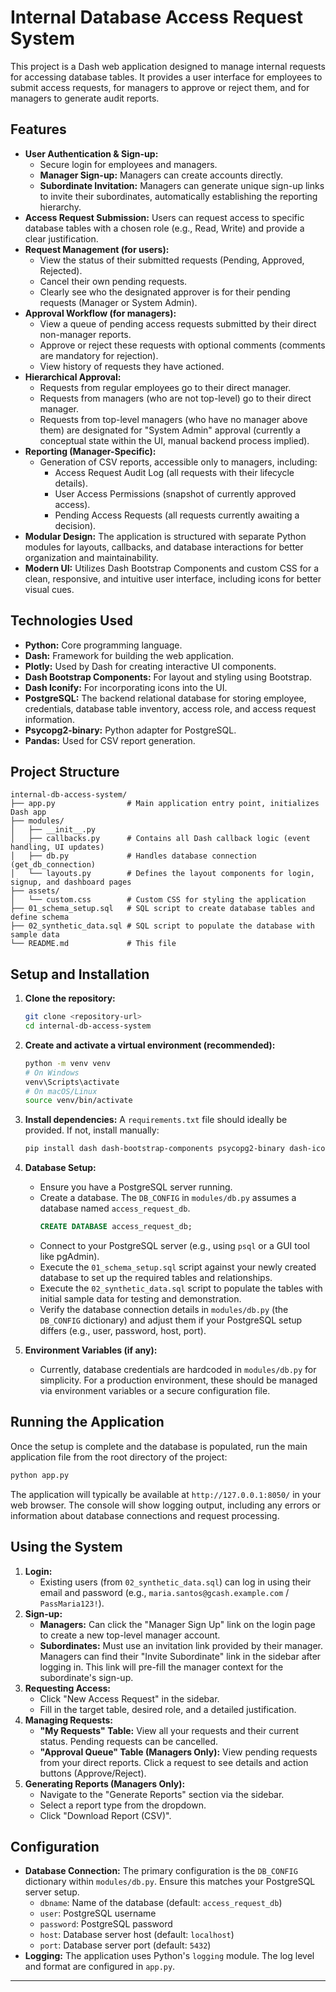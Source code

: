 
# Internal Database Access Request System

This project is a Dash web application designed to manage internal requests for accessing database tables. It provides a user interface for employees to submit access requests, for managers to approve or reject them, and for managers to generate audit reports.

## Features

*   **User Authentication & Sign-up:**
    *   Secure login for employees and managers.
    *   **Manager Sign-up:** Managers can create accounts directly.
    *   **Subordinate Invitation:** Managers can generate unique sign-up links to invite their subordinates, automatically establishing the reporting hierarchy.
*   **Access Request Submission:** Users can request access to specific database tables with a chosen role (e.g., Read, Write) and provide a clear justification.
*   **Request Management (for users):**
    *   View the status of their submitted requests (Pending, Approved, Rejected).
    *   Cancel their own pending requests.
    *   Clearly see who the designated approver is for their pending requests (Manager or System Admin).
*   **Approval Workflow (for managers):**
    *   View a queue of pending access requests submitted by their direct non-manager reports.
    *   Approve or reject these requests with optional comments (comments are mandatory for rejection).
    *   View history of requests they have actioned.
*   **Hierarchical Approval:**
    *   Requests from regular employees go to their direct manager.
    *   Requests from managers (who are not top-level) go to their direct manager.
    *   Requests from top-level managers (who have no manager above them) are designated for "System Admin" approval (currently a conceptual state within the UI, manual backend process implied).
*   **Reporting (Manager-Specific):**
    *   Generation of CSV reports, accessible only to managers, including:
        *   Access Request Audit Log (all requests with their lifecycle details).
        *   User Access Permissions (snapshot of currently approved access).
        *   Pending Access Requests (all requests currently awaiting a decision).
*   **Modular Design:** The application is structured with separate Python modules for layouts, callbacks, and database interactions for better organization and maintainability.
*   **Modern UI:** Utilizes Dash Bootstrap Components and custom CSS for a clean, responsive, and intuitive user interface, including icons for better visual cues.

## Technologies Used

*   **Python:** Core programming language.
*   **Dash:** Framework for building the web application.
*   **Plotly:** Used by Dash for creating interactive UI components.
*   **Dash Bootstrap Components:** For layout and styling using Bootstrap.
*   **Dash Iconify:** For incorporating icons into the UI.
*   **PostgreSQL:** The backend relational database for storing employee, credentials, database table inventory, access role, and access request information.
*   **Psycopg2-binary:** Python adapter for PostgreSQL.
*   **Pandas:** Used for CSV report generation.

## Project Structure

```
internal-db-access-system/
├── app.py                # Main application entry point, initializes Dash app
├── modules/
│   ├── __init__.py
│   ├── callbacks.py      # Contains all Dash callback logic (event handling, UI updates)
│   ├── db.py             # Handles database connection (get_db_connection)
│   └── layouts.py        # Defines the layout components for login, signup, and dashboard pages
├── assets/
│   └── custom.css        # Custom CSS for styling the application
├── 01_schema_setup.sql   # SQL script to create database tables and define schema
├── 02_synthetic_data.sql # SQL script to populate the database with sample data
└── README.md             # This file
```

## Setup and Installation

1.  **Clone the repository:**
    ```bash
    git clone <repository-url>
    cd internal-db-access-system
    ```

2.  **Create and activate a virtual environment (recommended):**
    ```bash
    python -m venv venv
    # On Windows
    venv\Scripts\activate
    # On macOS/Linux
    source venv/bin/activate
    ```

3.  **Install dependencies:**
    A `requirements.txt` file should ideally be provided. If not, install manually:
    ```bash
    pip install dash dash-bootstrap-components psycopg2-binary dash-iconify pandas
    ```

4.  **Database Setup:**
    *   Ensure you have a PostgreSQL server running.
    *   Create a database. The `DB_CONFIG` in `modules/db.py` assumes a database named `access_request_db`.
        ```sql
        CREATE DATABASE access_request_db;
        ```
    *   Connect to your PostgreSQL server (e.g., using `psql` or a GUI tool like pgAdmin).
    *   Execute the `01_schema_setup.sql` script against your newly created database to set up the required tables and relationships.
    *   Execute the `02_synthetic_data.sql` script to populate the tables with initial sample data for testing and demonstration.
    *   Verify the database connection details in `modules/db.py` (the `DB_CONFIG` dictionary) and adjust them if your PostgreSQL setup differs (e.g., user, password, host, port).

5.  **Environment Variables (if any):**
    *   Currently, database credentials are hardcoded in `modules/db.py` for simplicity. For a production environment, these should be managed via environment variables or a secure configuration file.

## Running the Application

Once the setup is complete and the database is populated, run the main application file from the root directory of the project:

```bash
python app.py
```

The application will typically be available at `http://127.0.0.1:8050/` in your web browser. The console will show logging output, including any errors or information about database connections and request processing.

## Using the System

1.  **Login:**
    *   Existing users (from `02_synthetic_data.sql`) can log in using their email and password (e.g., `maria.santos@gcash.example.com` / `PassMaria123!`).
2.  **Sign-up:**
    *   **Managers:** Can click the "Manager Sign Up" link on the login page to create a new top-level manager account.
    *   **Subordinates:** Must use an invitation link provided by their manager. Managers can find their "Invite Subordinate" link in the sidebar after logging in. This link will pre-fill the manager context for the subordinate's sign-up.
3.  **Requesting Access:**
    *   Click "New Access Request" in the sidebar.
    *   Fill in the target table, desired role, and a detailed justification.
4.  **Managing Requests:**
    *   **"My Requests" Table:** View all your requests and their current status. Pending requests can be cancelled.
    *   **"Approval Queue" Table (Managers Only):** View pending requests from your direct reports. Click a request to see details and action buttons (Approve/Reject).
5.  **Generating Reports (Managers Only):**
    *   Navigate to the "Generate Reports" section via the sidebar.
    *   Select a report type from the dropdown.
    *   Click "Download Report (CSV)".

## Configuration

*   **Database Connection:** The primary configuration is the `DB_CONFIG` dictionary within `modules/db.py`. Ensure this matches your PostgreSQL server setup.
    *   `dbname`: Name of the database (default: `access_request_db`)
    *   `user`: PostgreSQL username
    *   `password`: PostgreSQL password
    *   `host`: Database server host (default: `localhost`)
    *   `port`: Database server port (default: `5432`)
*   **Logging:** The application uses Python's `logging` module. The log level and format are configured in `app.py`.

---